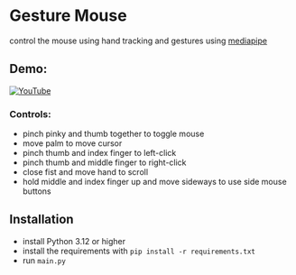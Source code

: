 # Gesture Mouse
control the mouse using hand tracking and gestures using [mediapipe](https://github.com/google/mediapipe)

## Demo:
[![YouTube](http://i.ytimg.com/vi/_TF5U_LJeq8/hqdefault.jpg)](https://www.youtube.com/watch?v=_TF5U_LJeq8)

### Controls:
* pinch pinky and thumb together to toggle mouse
* move palm to move cursor
* pinch thumb and index finger to left-click
* pinch thumb and  middle finger to right-click
* close fist and move hand to scroll
* hold middle and index finger up and move sideways to use side mouse buttons

## Installation
* install Python 3.12 or higher
* install the requirements with `pip install -r requirements.txt`
* run `main.py`